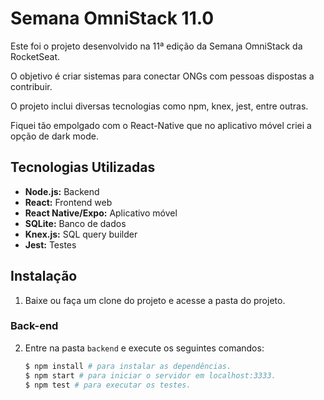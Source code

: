 # Semana OmniStack 11.0

Este foi o projeto desenvolvido na 11ª edição da Semana OmniStack da RocketSeat.

O objetivo é criar sistemas para conectar ONGs com pessoas dispostas a contribuir.

O projeto inclui diversas tecnologias como npm, knex, jest, entre outras.

Fiquei tão empolgado com o React-Native que no aplicativo móvel criei a opção de dark mode.

## Tecnologias Utilizadas

- **Node.js:** Backend
- **React:** Frontend web
- **React Native/Expo:** Aplicativo móvel
- **SQLite:** Banco de dados
- **Knex.js:** SQL query builder
- **Jest:** Testes

## Instalação

1. Baixe ou faça um clone do projeto e acesse a pasta do projeto.

### Back-end

2. Entre na pasta `backend` e execute os seguintes comandos:

   ```bash
   $ npm install # para instalar as dependências.
   $ npm start # para iniciar o servidor em localhost:3333.
   $ npm test # para executar os testes.
